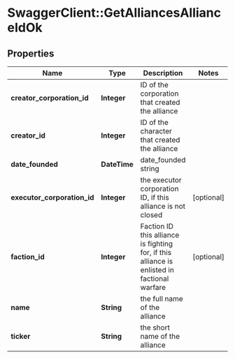 # SwaggerClient::GetAlliancesAllianceIdOk

## Properties
Name | Type | Description | Notes
------------ | ------------- | ------------- | -------------
**creator_corporation_id** | **Integer** | ID of the corporation that created the alliance | 
**creator_id** | **Integer** | ID of the character that created the alliance | 
**date_founded** | **DateTime** | date_founded string | 
**executor_corporation_id** | **Integer** | the executor corporation ID, if this alliance is not closed | [optional] 
**faction_id** | **Integer** | Faction ID this alliance is fighting for, if this alliance is enlisted in factional warfare | [optional] 
**name** | **String** | the full name of the alliance | 
**ticker** | **String** | the short name of the alliance | 


